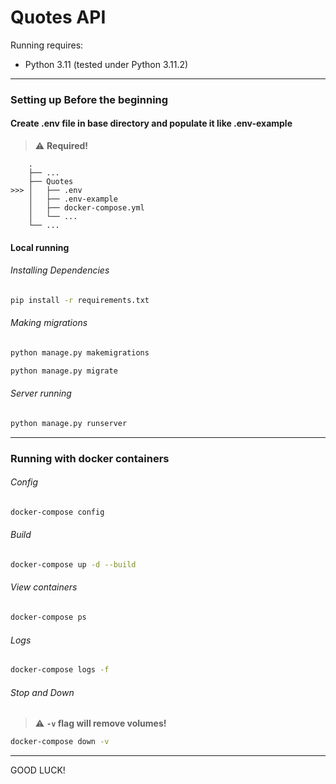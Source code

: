 # Quotes API

Running requires:
* Python 3.11 (tested under Python 3.11.2)

---
### Setting up Before the beginning
#### Create .env file in base directory and populate it like .env-example
> :warning: **Required!**
```text
    .
    ├── ...
    ├── Quotes
>>> │   ├── .env      
    │   ├── .env-example          
    │   ├── docker-compose.yml
    │   └── ...
    └── ...
```
#### Local running
###### Installing Dependencies
```bash
pip install -r requirements.txt
```
###### Making migrations
```bash
python manage.py makemigrations
```
```bash
python manage.py migrate
```
###### Server running
```bash
python manage.py runserver
```
---
### Running with docker containers 
###### Config 
```bash
docker-compose config
```

###### Build
```bash
docker-compose up -d --build
```
###### View containers
```bash
docker-compose ps
```
###### Logs
```bash
docker-compose logs -f 
```
###### Stop and Down
> :warning: **`-v` flag will remove volumes!**
```bash
docker-compose down -v
```
---

GOOD LUCK!